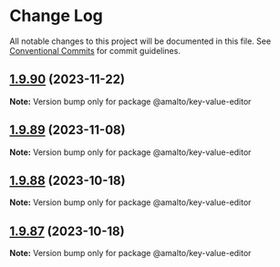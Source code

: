 # Change Log

All notable changes to this project will be documented in this file. See
[Conventional Commits](https://conventionalcommits.org) for commit guidelines.

## [1.9.90](https://github.com/amalto/platform6-ui-components/compare/@amalto/key-value-editor@1.9.89...@amalto/key-value-editor@1.9.90) (2023-11-22)

**Note:** Version bump only for package @amalto/key-value-editor

## [1.9.89](https://github.com/amalto/platform6-ui-components/compare/@amalto/key-value-editor@1.9.88...@amalto/key-value-editor@1.9.89) (2023-11-08)

**Note:** Version bump only for package @amalto/key-value-editor

## [1.9.88](https://github.com/amalto/platform6-ui-components/compare/@amalto/key-value-editor@1.9.87...@amalto/key-value-editor@1.9.88) (2023-10-18)

**Note:** Version bump only for package @amalto/key-value-editor

## [1.9.87](https://github.com/amalto/platform6-ui-components/compare/@amalto/key-value-editor@1.9.86...@amalto/key-value-editor@1.9.87) (2023-10-18)

**Note:** Version bump only for package @amalto/key-value-editor

